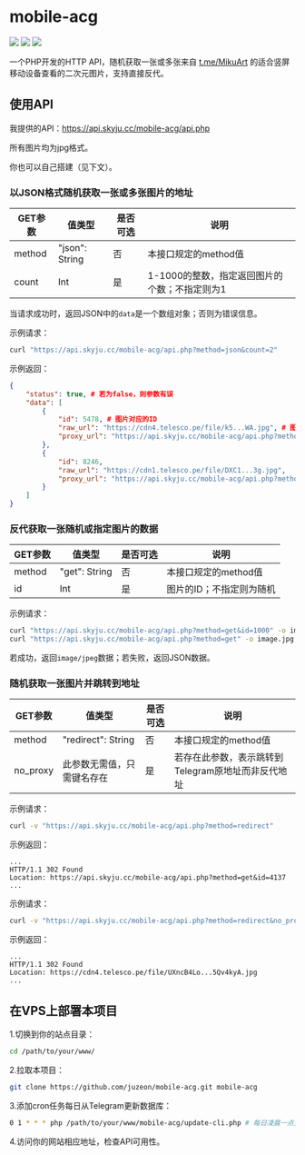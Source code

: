 # mobile-acg

![](https://badgen.net/badge/PHP/%3E=7.1/blue)
![](https://badgen.net/badge/php_extension/pdo_sqlite/blue)
![](https://badgen.net/badge/license/MIT/green)

一个PHP开发的HTTP API，随机获取一张或多张来自 [t.me/MikuArt](https://t.me/MikuArt) 的适合竖屏移动设备查看的二次元图片，支持直接反代。

## 使用API

我提供的API：<https://api.skyju.cc/mobile-acg/api.php>

所有图片均为jpg格式。

你也可以自己搭建（见下文）。

### 以JSON格式随机获取一张或多张图片的地址

| GET参数 | 值类型         | 是否可选 | 说明                                          |
| ------- | -------------- | -------- | --------------------------------------------- |
| method  | "json": String | 否       | 本接口规定的method值                          |
| count   | Int            | 是       | 1-1000的整数，指定返回图片的个数；不指定则为1 |

当请求成功时，返回JSON中的`data`是一个数组对象；否则为错误信息。

示例请求：

```bash
curl "https://api.skyju.cc/mobile-acg/api.php?method=json&count=2"
```

示例返回：

```json
{
    "status": true, # 若为false，则参数有误
    "data": [
        {
            "id": 5478, # 图片对应的ID
            "raw_url": "https://cdn4.telesco.pe/file/k5...WA.jpg", # 图片的原地址（Telegram CDN地址）
            "proxy_url": "https://api.skyju.cc/mobile-acg/api.php?method=get&id=5478" # 反代地址
        },
        {
            "id": 8246,
            "raw_url": "https://cdn1.telesco.pe/file/DXC1...3g.jpg",
            "proxy_url": "https://api.skyju.cc/mobile-acg/api.php?method=get&id=8246"
        }
    ]
}
```

### 反代获取一张随机或指定图片的数据

| GET参数 | 值类型        | 是否可选 | 说明                     |
| ------- | ------------- | -------- | ------------------------ |
| method  | "get": String | 否       | 本接口规定的method值     |
| id      | Int           | 是       | 图片的ID；不指定则为随机 |

示例请求：

```bash
curl "https://api.skyju.cc/mobile-acg/api.php?method=get&id=1000" -o image.jpg
curl "https://api.skyju.cc/mobile-acg/api.php?method=get" -o image.jpg # 随机获取
```

若成功，返回`image/jpeg`数据；若失败，返回JSON数据。

### 随机获取一张图片并跳转到地址

| GET参数  | 值类型                     | 是否可选 | 说明                                               |
| -------- | -------------------------- | -------- | -------------------------------------------------- |
| method   | "redirect": String         | 否       | 本接口规定的method值                               |
| no_proxy | 此参数无需值，只需键名存在 | 是       | 若存在此参数，表示跳转到Telegram原地址而非反代地址 |

示例请求：

```bash
curl -v "https://api.skyju.cc/mobile-acg/api.php?method=redirect"
```

示例返回：

```
...
HTTP/1.1 302 Found
Location: https://api.skyju.cc/mobile-acg/api.php?method=get&id=4137
...
```

示例请求：

```bash
curl -v "https://api.skyju.cc/mobile-acg/api.php?method=redirect&no_proxy"
```

示例返回：

```
...
HTTP/1.1 302 Found
Location: https://cdn4.telesco.pe/file/UXncB4Lo...5Qv4kyA.jpg
...
```

## 在VPS上部署本项目

1.切换到你的站点目录：

```bash
cd /path/to/your/www/
```

2.拉取本项目：

```bash
git clone https://github.com/juzeon/mobile-acg.git mobile-acg
```

3.添加cron任务每日从Telegram更新数据库：

```bash
0 1 * * * php /path/to/your/www/mobile-acg/update-cli.php # 每日凌晨一点更新
```

4.访问你的网站相应地址，检查API可用性。